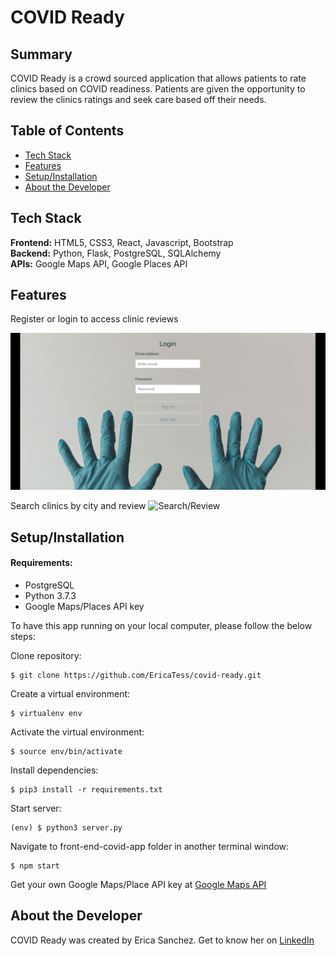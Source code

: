 # COVID Ready

## Summary
COVID Ready is a crowd sourced application that allows patients to 
rate clinics based on COVID readiness. Patients are given the opportunity 
to review the clinics ratings and seek care based off their needs.

## Table of Contents

* [Tech Stack](#tech-stack)
* [Features](#features)
* [Setup/Installation](#installation)
* [About the Developer](#about)

## <a name="tech-stack"></a>Tech Stack

__Frontend:__ HTML5, CSS3, React, Javascript, Bootstrap <br/>
__Backend:__ Python, Flask, PostgreSQL, SQLAlchemy <br/>
__APIs:__ Google Maps API, Google Places API <br/>

## <a name="features"></a>Features

Register or login to access clinic reviews

![Login](/front-end-covid-app/src/img/login.gif)

Search clinics by city and review
![Search/Review](/front-end-covid-app/src/img/nav-review.gif)

## <a name="installation"></a>Setup/Installation

#### Requirements:

- PostgreSQL
- Python 3.7.3
- Google Maps/Places API key

To have this app running on your local computer, please follow the below steps:

Clone repository:
```
$ git clone https://github.com/EricaTess/covid-ready.git
```
Create a virtual environment:
```
$ virtualenv env
```
Activate the virtual environment:
```
$ source env/bin/activate
```
Install dependencies:
```
$ pip3 install -r requirements.txt
```
Start server:
```
(env) $ python3 server.py
```
Navigate to front-end-covid-app folder in another terminal window:
```
$ npm start
```

Get your own Google Maps/Place API key at [Google Maps API](https://developers.google.com/maps/documentation/javascript/get-api-key)

## <a name="about"></a>About the Developer

COVID Ready was created by Erica Sanchez. Get to know her on [LinkedIn](https://www.linkedin.com/in/erica-t-sanchez/)
